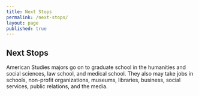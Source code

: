 ```yaml
---
title: Next Stops
permalink: /next-stops/
layout: page
published: true
---
```


## Next Stops

American Studies majors go on to graduate school in the humanities and social sciences, law school, and medical school. They also may take jobs in schools, non-profit organizations, museums, libraries, business, social services, public relations, and the media. 